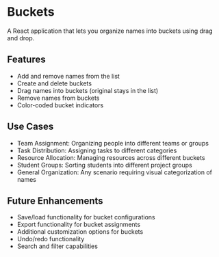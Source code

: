 # Buckets

A React application that lets you organize names into buckets using drag and drop.

## Features

- Add and remove names from the list
- Create and delete buckets
- Drag names into buckets (original stays in the list)
- Remove names from buckets
- Color-coded bucket indicators

## Use Cases

- Team Assignment: Organizing people into different teams or groups
- Task Distribution: Assigning tasks to different categories
- Resource Allocation: Managing resources across different buckets
- Student Groups: Sorting students into different project groups
- General Organization: Any scenario requiring visual categorization of names

## Future Enhancements

- Save/load functionality for bucket configurations
- Export functionality for bucket assignments
- Additional customization options for buckets
- Undo/redo functionality
- Search and filter capabilities